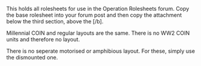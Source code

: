This holds all rolesheets for use in the Operation Rolesheets forum. Copy the base rolesheet into your forum post and then copy the attachment below the third section, above the [/b].

Millennial COIN and regular layouts are the same. There is no WW2 COIN units and therefore no layout.

There is no seperate motorised or amphibious layout. For these, simply use the dismounted one.